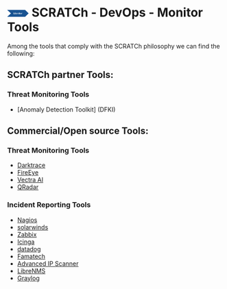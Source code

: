 # <img src="../../images/monitor.png" alt ='monitor'  width="10%" > SCRATCh - DevOps - Monitor Tools


Among the tools that comply with the SCRATCh philosophy we can find the following:

## **SCRATCh partner Tools**:	


### Threat Monitoring Tools
* [Anomaly Detection Toolkit] (DFKI)



## **Commercial/Open source Tools**:

### Threat Monitoring Tools
* [Darktrace]
* [FireEye]
* [Vectra AI]
* [QRadar]

### Incident Reporting Tools
* [Nagios]
* [solarwinds]
* [Zabbix]
* [Icinga]
* [datadog]
* [Famatech]
* [Advanced IP Scanner]
* [LibreNMS]
* [Graylog]

[DFKI]: ./DFKI/README.md 
[datadog]: https://www.datadoghq.com/
[Famatech]: https://www.radmin.es/
[Advanced IP Scanner]: https://www.advanced-ip-scanner.com/es/
[LibreNMS]: https://www.librenms.org/
[Graylog]: https://www.graylog.org/

[Darktrace]: https://www.darktrace.com/
[FireEye]: https://www.fireeye.com/  
[Vectra AI]: https://www.vectra.ai/
[QRadar]: https://www.ibm.com/uk-en/products/qradar-siem
[Nagios]: https://www.nagios.org/
[solarwinds]: https://www.solarwinds.com/
[Zabbix]: https://www.zabbix.com/
[Icinga]: https://icinga.com/
